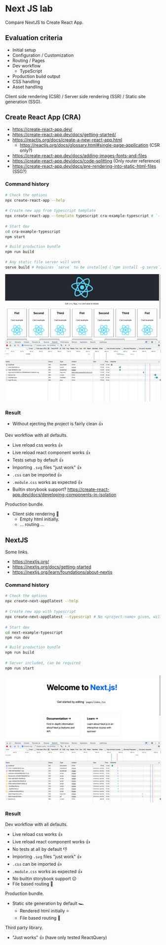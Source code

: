 # Next JS lab

Compare NextJS to Create React App.

## Evaluation criteria

- Initial setup
- Configuration / Customization
- Routing / Pages
- Dev workflow
  - TypeScript
- Production build output
- CSS handling
- Asset handling

Client side rendering (CSR) / Server side rendering (SSR) / Static site generation (SSG).

## Create React App (CRA)

- https://create-react-app.dev/
- https://create-react-app.dev/docs/getting-started/
- https://reactjs.org/docs/create-a-new-react-app.html
  - https://reactjs.org/docs/glossary.html#single-page-application (CSR only?)
- https://create-react-app.dev/docs/adding-images-fonts-and-files
- https://create-react-app.dev/docs/code-splitting (Only router reference)
- https://create-react-app.dev/docs/pre-rendering-into-static-html-files (SSG?)

### Command history

```sh
# Check the options
npx create-react-app --help

# Create new app from typescript template
npx create-react-app --template typescript cra-example-typescript # `--template typescript` == `--template cra-template-typescript`

# Start dev
cd cra-example-typescript
npm start
```

```sh
# Build production bundle
npm run build

# Any static file server will work
serve build # Requires `serve` to be installed (`npm install -g serve`)
```

![cra-network](docs/cra-network.png)

### Result

- Without ejecting the project is fairly clean 👍

Dev workflow with all defaults.

- Live reload css works 👍
- Live reload react component works 👍
- Tests setup by default 👍
- Importing `.svg` files "just work" 👍
- `.css` can be imported 👍
- `.module.css` works as expected 👍
- Builtin storybook support?
  https://create-react-app.dev/docs/developing-components-in-isolation

Production bundle.

- Client side rendering 🤷
  - Empty html initially.
  - ... routing ...

## NextJS

Some links.

- https://nextjs.org/
- https://nextjs.org/docs/getting-started
- https://nextjs.org/learn/foundations/about-nextjs

### Command history

```sh
# Check the options
npx create-next-app@latest --help

# Create new app with typescript
npx create-next-app@latest --typescript # No <project-name> given, will be interactive

# Start dev
cd next-example-typescript
npm run dev
```

```sh
# Build production bundle
npm run build

# Server included, can be required
npm run start
```

![next-network](docs/nextjs-network.png)

### Result

Dev workflow with all defaults.

- Live reload css works 👍
- Live reload react component works 👍
- No tests at all by default 👎
- Importing `.svg` files "just work" 👍
- `.css` can be imported 👍
- `.module.css` works as expected 👍
- No builtin storybook support 😕
- File based routing 🤯

Production bundle.

- Static site generation by default 🏎
  - Rendered html initially ⭐️
  - File based routing 🤯

Third party library.

- "Just works" 👍
  (have only tested ReactQuery)
